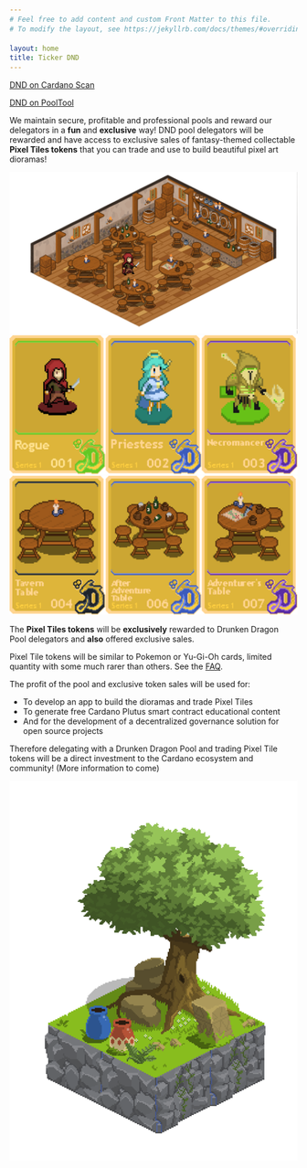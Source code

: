 ```yaml
---
# Feel free to add content and custom Front Matter to this file.
# To modify the layout, see https://jekyllrb.com/docs/themes/#overriding-theme-defaults

layout: home
title: Ticker DND
---
```


[DND on Cardano Scan](https://cardanoscan.io/pool/0084f4fee5502c87ee5c4f5c592856f2bfb6269355b9d87ed549e551) 

[DND on PoolTool](https://pooltool.io/pool/0084f4fee5502c87ee5c4f5c592856f2bfb6269355b9d87ed549e551/epochs)

We maintain secure, profitable and professional pools and reward our delegators in a **fun** and **exclusive** way! DND pool delegators will be rewarded and have access to exclusive sales of fantasy-themed collectable **Pixel Tiles tokens** that you can trade and use to build beautiful pixel art dioramas!

![Pixel Tile Tavern Diorama 1](/assets/img/tavern-diorama-example.png)
![Pixel Tile Tavern Example 1](/assets/img/pixel-tiles-examples-1.png)
![Pixel Tile Tavern Example 2](/assets/img/pixel-tiles-examples-2.png)

The **Pixel Tiles tokens** will be **exclusively** rewarded to Drunken Dragon Pool delegators and **also** offered exclusive sales. 

Pixel Tile tokens will be similar to Pokemon or Yu-Gi-Oh cards, limited quantity with some much rarer than others. See the [FAQ](/faq.html).

The profit of the pool and exclusive token sales will be used for:

* To develop an app to build the dioramas and trade Pixel Tiles
* To generate free Cardano Plutus smart contract educational content
* And for the development of a decentralized governance solution for open source projects

Therefore delegating with a Drunken Dragon Pool and trading Pixel Tile tokens will be a direct investment to the Cardano ecosystem and community! (More information to come)

![Pixel Tile Tavern Diorama 2](/assets/img/plains-diorama-example.png)

